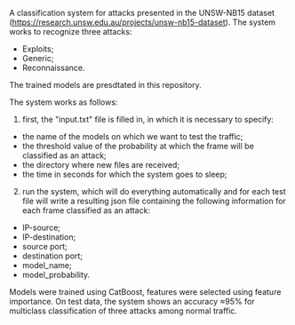 A classification system for attacks presented in the UNSW-NB15 dataset (https://research.unsw.edu.au/projects/unsw-nb15-dataset).
The system works to recognize three attacks:
- Exploits;
- Generic;
- Reconnaissance.

The trained models are presdtated in this repository.

The system works as follows:
1) first, the "input.txt" file is filled in, in which it is necessary to specify:
- the name of the models on which we want to test the traffic;
- the threshold value of the probability at which the frame will be classified as an attack;
- the directory where new files are received;
- the time in seconds for which the system goes to sleep;
2) run the system, which will do everything automatically and for each test file will write a resulting json file containing the following information for each frame classified as an attack:
- IP-source;
- IP-destination;
- source port;
- destination port;
- model_name;
- model_probability.

Models were trained using CatBoost, features were selected using feature importance.
On test data, the system shows an accuracy ≈95% for multiclass classification of three attacks among normal traffic.
